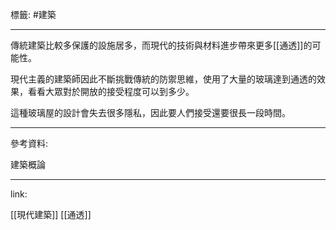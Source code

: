 標籤: #建築 

---

傳統建築比較多保護的設施居多，而現代的技術與材料進步帶來更多[[通透]]的可能性。

現代主義的建築師因此不斷挑戰傳統的防禦思維，使用了大量的玻璃達到通透的效果，看看大眾對於開放的接受程度可以到多少。

這種玻璃屋的設計會失去很多隱私，因此要人們接受還要很長一段時間。

---

參考資料:

建築概論

---

link:

[[現代建築]]
[[通透]]